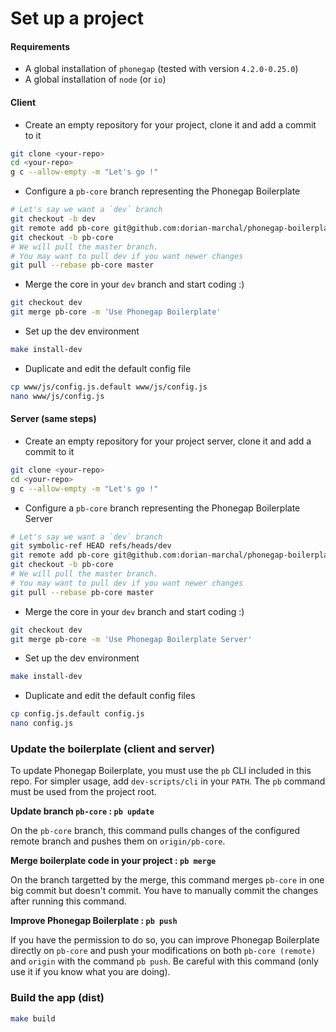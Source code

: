 # Set up a project

#### Requirements

- A global installation of `phonegap` (tested with version `4.2.0-0.25.0`)
- A global installation of `node` (or `io`)

#### Client

- Create an empty repository for your project, clone it and add a commit to it

```bash
git clone <your-repo>
cd <your-repo>
g c --allow-empty -m "Let's go !" 
```

- Configure a `pb-core` branch representing the Phonegap Boilerplate

```bash
# Let's say we want a `dev` branch
git checkout -b dev
git remote add pb-core git@github.com:dorian-marchal/phonegap-boilerplate.git
git checkout -b pb-core
# We will pull the master branch.
# You may want to pull dev if you want newer changes
git pull --rebase pb-core master 
```

- Merge the core in your `dev` branch and start coding :)

```bash
git checkout dev
git merge pb-core -m 'Use Phonegap Boilerplate'
```

- Set up the dev environment

```bash
make install-dev
```

- Duplicate and edit the default config file

```bash
cp www/js/config.js.default www/js/config.js
nano www/js/config.js
```

#### Server (same steps)

- Create an empty repository for your project server, clone it and add a commit to it

```bash
git clone <your-repo>
cd <your-repo>
g c --allow-empty -m "Let's go !" 
```

- Configure a `pb-core` branch representing the Phonegap Boilerplate Server

```bash
# Let's say we want a `dev` branch
git symbolic-ref HEAD refs/heads/dev
git remote add pb-core git@github.com:dorian-marchal/phonegap-boilerplate-server.git
git checkout -b pb-core
# We will pull the master branch.
# You may want to pull dev if you want newer changes
git pull --rebase pb-core master 
```

- Merge the core in your `dev` branch and start coding :)

```bash
git checkout dev
git merge pb-core -m 'Use Phonegap Boilerplate Server'
```

- Set up the dev environment

```bash
make install-dev
```

- Duplicate and edit the default config files

```bash
cp config.js.default config.js
nano config.js
```

### Update the boilerplate (client and server)

To update Phonegap Boilerplate, you must use the `pb` CLI included in this repo. For simpler usage, add `dev-scripts/cli` in your `PATH`.
The `pb` command must be used from the project root.

__Update branch `pb-core` : `pb update`__

On the `pb-core` branch, this command pulls changes of the configured remote branch and pushes them on `origin/pb-core`.

__Merge boilerplate code in your project : `pb merge`__

On the branch targetted by the merge, this command merges `pb-core` in one big commit but doesn't commit. You have to manually commit the changes after running this command.

__Improve Phonegap Boilerplate : `pb push`__

If you have the permission to do so, you can improve Phonegap Boilerplate directly on `pb-core` and push your modifications on both `pb-core (remote)` and `origin` with the command `pb push`.
Be careful with this command (only use it if you know what you are doing).

### Build the app (dist)

```bash
make build
```
